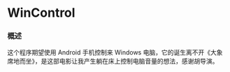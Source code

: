 # WinControl

### 概述

这个程序期望使用 Android 手机控制来 Windows 电脑，它的诞生离不开《大象席地而坐》，是这部电影让我产生躺在床上控制电脑音量的想法，感谢胡导演。